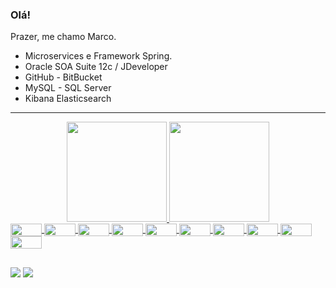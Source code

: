 ### Olá!

Prazer, me chamo Marco.

- Microservices e Framework Spring.
- Oracle SOA Suite 12c / JDeveloper
- GitHub - BitBucket
- MySQL - SQL Server
- Kibana Elasticsearch
<hr>


<div align="center">
  <a href="https://github.com/MarcoValentimJr">
  <img height="160em" src="https://github-readme-stats.vercel.app/api?username=MarcoValentimJr&show_icons=true&theme=gotham&include_all_commits=true&count_private=true"/>
  <img height="160em" src="https://github-readme-stats.vercel.app/api/top-langs/?username=MarcoValentimJr&layout=compact&langs_count=7&theme=gotham"/>
</div>
  
  <div style="display: inline_block">
  <img align="center" alt="" height="20" width="50" src="https://img.shields.io/badge/Java-ED8B00?style=for-the-badge&logo=java&logoColor=white" />
  <img align="center" alt="" height="20" width="50" src="https://img.shields.io/badge/Spring-6DB33F?style=for-the-badge&logo=spring&logoColor=white" />
  <img align="center" alt="" height="20" width="50" src="https://img.shields.io/badge/Postman-FF6C37?style=for-the-badge&logo=Postman&logoColor=white" />
  <img align="center" alt="" height="20" width="50" src="https://img.shields.io/badge/MySQL-005C84?style=for-the-badge&logo=mysql&logoColor=white" />
  <img align="center" alt="" height="20" width="50" src="https://img.shields.io/badge/Oracle-F80000?style=for-the-badge&logo=oracle&logoColor=black" />
  <img align="center" alt="" height="20" width="50" src="https://img.shields.io/badge/GitHub-100000?style=for-the-badge&logo=github&logoColor=white" />
  <img align="center" alt="" height="20" width="50" src="https://img.shields.io/badge/Apache+JMete-6C3082?style=for-the-badge&logo=apache+jMete&logoColor=white" />
  <img align="center" alt="" height="20" width="50" src="https://img.shields.io/badge/HTML5-E34F26?style=for-the-badge&logo=html5&logoColor=white" />
  <img align="center" alt="" height="20" width="50" src="https://img.shields.io/badge/CSS3-1572B6?style=for-the-badge&logo=css3&logoColor=white" />
  <img align="center" alt="" height="20" width="50" src="https://img.shields.io/badge/c-%2300599C.svg?style=for-the-badge&logo=c&logoColor=white" />
</div>

  ##
  
<div>
   <a href="https://discord.gg/" target="_blank"><img src="https://img.shields.io/badge/Discord-7289DA?style=for-the-badge&logo=discord&logoColor=white" target="_blank"></a> 
  <a href="www.linkedin.com/in/marco-jr" target="_blank"><img src="https://img.shields.io/badge/-LinkedIn-%230077B5?style=for-the-badge&logo=linkedin&logoColor=white" target="_blank"></a> 
</div>
